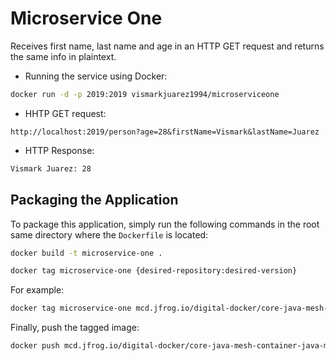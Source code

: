 # Microservice One

Receives first name, last name and age in an HTTP GET request and returns the same info in plaintext.

- Running the service using Docker:

```bash
docker run -d -p 2019:2019 vismarkjuarez1994/microserviceone
```

- HHTP GET request:
```
http://localhost:2019/person?age=28&firstName=Vismark&lastName=Juarez
```

- HTTP Response:
```bash
Vismark Juarez: 28
```

## Packaging the Application

To package this application, simply run the following commands in the root same directory where the `Dockerfile` is located:

```bash
docker build -t microservice-one .
```

```bash
docker tag microservice-one {desired-repository:desired-version}
```

For example: 
```bash
docker tag microservice-one mcd.jfrog.io/digital-docker/core-java-mesh-container-java-mesh-kramsiv:ms
```

Finally, push the tagged image:
```bash
docker push mcd.jfrog.io/digital-docker/core-java-mesh-container-java-mesh-kramsiv:ms
```
